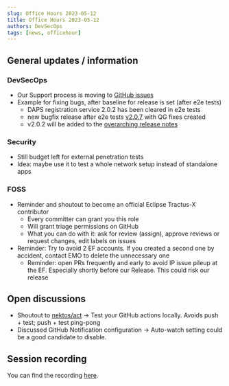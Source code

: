 ```yaml
---
slug: Office Hours 2023-05-12
title: Office Hours 2023-05-12
authors: DevSecOps
tags: [news, officehour]
---
```


## General updates / information

### DevSecOps

- Our Support process is moving to [GitHub issues](https://github.com/eclipse-tractusx/sig-infra/issues/new/choose)
- Example for fixing bugs, after baseline for release is set (after e2e tests)
  - DAPS registration service 2.0.2 has been cleared in e2e tests
  - new bugfix release after e2e tests [v2.0.7](https://github.com/eclipse-tractusx/daps-registration-service/releases/tag/v2.0.7) with QG fixes created
  - v2.0.2 will be added to the [overarching release notes](https://github.com/eclipse-tractusx/tractus-x-release/blob/main/CHANGELOG.md)

### Security

- Still budget left for external penetration tests
- Idea: maybe use it to test a whole network setup instead of standalone apps

### FOSS

- Reminder and shoutout to become an official Eclipse Tractus-X contributor
  - Every committer can grant you this role
  - Will grant triage permissions on GitHub
  - What you can do with it: ask for review (assign), approve reviews or request changes, edit labels on issues
- Reminder: Try to avoid 2 EF accounts. If you created a second one by accident, contact EMO to delete the unnecessary one
  - Reminder: open PRs frequently and early to avoid IP issue pileup at the EF. Especially shortly before our Release. This could risk our release

## Open discussions

- Shoutout to [nektos/act](https://github.com/nektos/act) -> Test your GitHub actions locally. Avoids push + test; push + test ping-pong
- Discussed GitHub Notification configuration -> Auto-watch setting could be a good candidate to disable.

## Session recording

You can find the recording [here](https://bcgcatenax.sharepoint.com/sites/CommunitiesofPractises/_layouts/15/stream.aspx?id=%2Fsites%2FCommunitiesofPractises%2FShared+Documents%2FCX-CoP+DevSecOps%2FOffice_Hours_Regular_Recordings%2F20230512_DevSecOps+Business+Hours-Recording.mp4&referrer=Teams.TEAMS-WEB&referrerScenario=teamsSdk-openFilePreview&referrer=Teams.TEAMS-WEB&referrerScenario=p2p_ns-bim&web=1).
